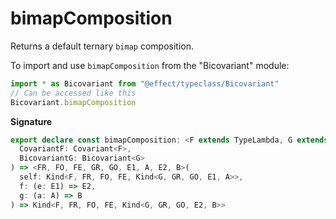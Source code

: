 # bimapComposition

Returns a default ternary `bimap` composition.

To import and use `bimapComposition` from the "Bicovariant" module:

```ts
import * as Bicovariant from "@effect/typeclass/Bicovariant"
// Can be accessed like this
Bicovariant.bimapComposition
```

**Signature**

```ts
export declare const bimapComposition: <F extends TypeLambda, G extends TypeLambda>(
  CovariantF: Covariant<F>,
  BicovariantG: Bicovariant<G>
) => <FR, FO, FE, GR, GO, E1, A, E2, B>(
  self: Kind<F, FR, FO, FE, Kind<G, GR, GO, E1, A>>,
  f: (e: E1) => E2,
  g: (a: A) => B
) => Kind<F, FR, FO, FE, Kind<G, GR, GO, E2, B>>
```
